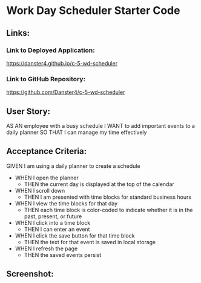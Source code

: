 # Work Day Scheduler Starter Code

## Links:
### Link to Deployed Application: 
https://danster4.github.io/c-5-wd-scheduler
### Link to GitHub Repository: 
https://github.com/Danster4/c-5-wd-scheduler

## User Story:
AS AN employee with a busy schedule
I WANT to add important events to a daily planner
SO THAT I can manage my time effectively

## Acceptance Criteria:
GIVEN I am using a daily planner to create a schedule

* WHEN I open the planner
  * THEN the current day is displayed at the top of the calendar
* WHEN I scroll down
  * THEN I am presented with time blocks for standard business hours
* WHEN I view the time blocks for that day
  * THEN each time block is color-coded to indicate whether it is in the past, present, or future
* WHEN I click into a time block
  * THEN I can enter an event
* WHEN I click the save button for that time block
  * THEN the text for that event is saved in local storage
* WHEN I refresh the page
  * THEN the saved events persist

## Screenshot:
<insert here>